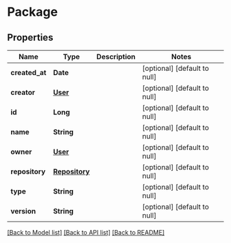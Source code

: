 # Package
## Properties

| Name | Type | Description | Notes |
|------------ | ------------- | ------------- | -------------|
| **created\_at** | **Date** |  | [optional] [default to null] |
| **creator** | [**User**](User.md) |  | [optional] [default to null] |
| **id** | **Long** |  | [optional] [default to null] |
| **name** | **String** |  | [optional] [default to null] |
| **owner** | [**User**](User.md) |  | [optional] [default to null] |
| **repository** | [**Repository**](Repository.md) |  | [optional] [default to null] |
| **type** | **String** |  | [optional] [default to null] |
| **version** | **String** |  | [optional] [default to null] |

[[Back to Model list]](../README.md#documentation-for-models) [[Back to API list]](../README.md#documentation-for-api-endpoints) [[Back to README]](../README.md)


